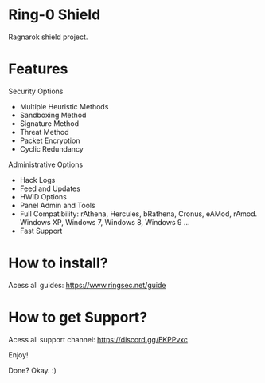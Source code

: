# Ring-0 Shield

Ragnarok shield project.

# Features

Security Options
- Multiple Heuristic Methods
- Sandboxing Method
- Signature Method
- Threat Method
- Packet Encryption
- Cyclic Redundancy

Administrative Options
- Hack Logs
- Feed and Updates
- HWID Options
- Panel Admin and Tools
- Full Compatibility: rAthena, Hercules, bRathena, Cronus, eAMod, rAmod. Windows XP, Windows 7, Windows 8, Windows 9 ...
- Fast Support


# How to install?

Acess all guides: https://www.ringsec.net/guide

# How to get Support?

Acess all support channel: https://discord.gg/EKPPvxc

Enjoy!

Done? Okay. :)
